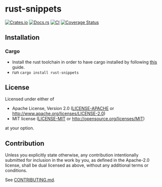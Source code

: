 # rust-snippets

[![Crates.io](https://img.shields.io/crates/v/rust-snippets.svg)](https://crates.io/crates/rust-snippets)
[![Docs.rs](https://docs.rs/rust-snippets/badge.svg)](https://docs.rs/rust-snippets)
[![CI](https://github.com/albinocordeiro/rust-snippets/workflows/Continuous%20Integration/badge.svg)](https://github.com/albinocordeiro/rust-snippets/actions)
[![Coverage Status](https://coveralls.io/repos/github/albinocordeiro/rust-snippets/badge.svg?branch=master)](https://coveralls.io/github/albinocordeiro/rust-snippets?branch=master)

## Installation

### Cargo

* Install the rust toolchain in order to have cargo installed by following
  [this](https://www.rust-lang.org/tools/install) guide.
* run `cargo install rust-snippets`

## License

Licensed under either of

 * Apache License, Version 2.0
   ([LICENSE-APACHE](LICENSE-APACHE) or http://www.apache.org/licenses/LICENSE-2.0)
 * MIT license
   ([LICENSE-MIT](LICENSE-MIT) or http://opensource.org/licenses/MIT)

at your option.

## Contribution

Unless you explicitly state otherwise, any contribution intentionally submitted
for inclusion in the work by you, as defined in the Apache-2.0 license, shall be
dual licensed as above, without any additional terms or conditions.

See [CONTRIBUTING.md](CONTRIBUTING.md).

